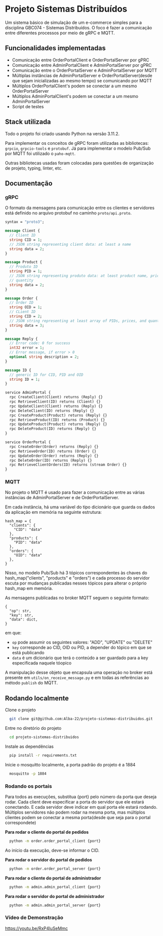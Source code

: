 # Projeto Sistemas Distribuídos

Um sistema básico de simulação de um e-commerce simples para a disciplina GBC074 - Sistemas Distribuídos. O foco é fazer a comunicação entre diferentes processos por meio de gRPC e MQTT.

## Funcionalidades implementadas

- Comunicação entre OrderPortalClient e OrderPortalServer por gPRC
- Comunicação entre AdminPortalClient e AdminPortalServer por gPRC
- Comunicação entre o OrderPortalServer e AdminPortalServer por MQTT
- Múltiplas instâncias de AdminPortalServer e OrderPortalServer(desde que sejam inicializadas ao mesmo tempo) se comunicando por MQTT
- Múltiplos OrderPortalClient's podem se conectar a um mesmo OrderPortalServer
- Múltiplos AdminPortalClient's podem se conectar a um mesmo AdminPortalServer
- Script de testes

## Stack utilizada

Todo o projeto foi criado usando Python na versão 3.11.2.

Para implementar os conceitos de gRPC foram utilizadas as bibliotecas: `grpcio`, `grpcio-tools` e `protobuf`.
Já para implementar o modelo Pub/Sub por MQTT foi utilizado o `paho-mqtt`.

Outras bibliotecas usadas foram colocadas para questões de organização de projeto, typing, linter, etc.

## Documentação

### gRPC

O formato da mensagens para comunicação entre os clientes e servidores está definido no arquivo protobuf no caminho `proto/api.proto`.

```proto
syntax = "proto3";

message Client {
  // Client ID
  string CID = 1;
  // JSON string representing client data: at least a name
  string data = 2;
}

message Product {
  // Produto ID
  string PID = 1;
  // JSON string representing produto data: at least product name, price, and
  // quantity
  string data = 2;
}

message Order {
  // Order ID
  string OID = 1;
  // CLient ID
  string CID = 2;
  // JSON string representing at least array of PIDs, prices, and quantities
  string data = 3;
}

message Reply {
  // Error code: 0 for success
  int32 error = 1;
  // Error message, if error > 0
  optional string description = 2;
}

message ID {
  // generic ID for CID, PID and OID
  string ID = 1;
}

service AdminPortal {
  rpc CreateClient(Client) returns (Reply) {}
  rpc RetrieveClient(ID) returns (Client) {}
  rpc UpdateClient(Client) returns (Reply) {}
  rpc DeleteClient(ID) returns (Reply) {}
  rpc CreateProduct(Product) returns (Reply) {}
  rpc RetrieveProduct(ID) returns (Product) {}
  rpc UpdateProduct(Product) returns (Reply) {}
  rpc DeleteProduct(ID) returns (Reply) {}
}

service OrderPortal {
  rpc CreateOrder(Order) returns (Reply) {}
  rpc RetrieveOrder(ID) returns (Order) {}
  rpc UpdateOrder(Order) returns (Reply) {}
  rpc DeleteOrder(ID) returns (Reply) {}
  rpc RetrieveClientOrders(ID) returns (stream Order) {}
}
```

### MQTT

No projeto o MQTT é usado para fazer a comunicação entre as várias instâncias de AdminPortalServer e de OrderPortalServer.

Em cada instância, há uma variável do tipo dicionário que guarda os dados da aplicação em memória na seguinte estrutura:

```
hash_map = {
  "clients": {
    "CID": "data"
  },
  "products": {
    "PID": "data"
  },
  "orders": {
    "OID": "data"
  },
}
```

Nisso, no modelo Pub/Sub há 3 tópicos correspondentes às chaves do hash_map("clients", "products" e "orders") e cada processo do servidor escuta por mudanças publicadas nesses tópicos para alterar o próprio hash_map em memória.

As mensagens publicadas no broker MQTT seguem o seguinte formato:

```
{
  "op": str,
  "key": str,
  "data": dict,
}
```

em que:

- `op` pode assumir os seguintes valores: "ADD", "UPDATE" ou "DELETE"
- `key` corresponde ao CID, OID ou PID, a depender do tópico em que se está publicando
- `data` é um dicionário que terá o conteúdo a ser guardado para a key especificada naquele tóopico

A manipulação desse objeto que encapsula uma operação no broker está presente em `utils/on_receive_message.py` e em todas as referências ao método `publish` do MQTT.

## Rodando localmente

Clone o projeto

```bash
  git clone git@github.com:Alba-22/projeto-sistemas-distribuidos.git
```

Entre no diretório do projeto

```bash
  cd projeto-sistemas-distribuidos
```

Instale as dependências

```bash
  pip install -r requirements.txt
```

Inicie o mosquitto localmente, a porta padrão do projeto é a 1884

```bash
  mosquitto -p 1884
```

### Rodando os portais

Para todos as execuções, substitua {port} pelo número da porta que deseja rodar. Cada client deve especificar a porta do servidor que ele estará conectando. E cada servidor deve indicar em qual porta ele estará rodando. Múltiplos servidores não podem rodar na mesma porta, mas múltiplos clientes podem se conectar a mesma porta(desde que seja para o portal correspondete)

**Para rodar o cliente do portal de pedidos**

```bash
  python -m order.order_portal_client {port}
```

Ao início da execução, deve-se informar o CID.

**Para rodar o servidor do portal de pedidos**

```bash
  python -m order.order_portal_server {port}
```

**Para rodar o cliente do portal de administrador**

```bash
  python -m admin.admin_portal_client {port}
```

**Para rodar o servidor do portal de administrador**

```bash
  python -m admin.admin_portal_server {port}
```

### Vídeo de Demonstração

https://youtu.be/RxP4luSeMmc
